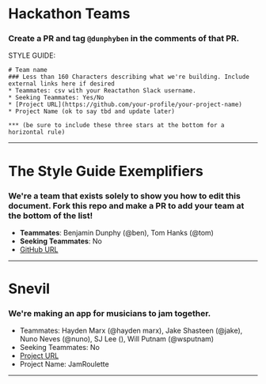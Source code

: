 # Hackathon Teams

### Create a PR and tag `@dunphyben` in the comments of that PR.

STYLE GUIDE:  
```
# Team name
### Less than 160 Characters describing what we're building. Include external links here if desired
* Teammates: csv with your Reactathon Slack username.
* Seeking Teammates: Yes/No
* [Project URL](https://github.com/your-profile/your-project-name)
* Project Name (ok to say tbd and update later)

*** (be sure to include these three stars at the bottom for a horizontal rule)
```
***

# The Style Guide Exemplifiers
### We're a team that exists solely to show you how to edit this document. Fork this repo and make a PR to add your team at the bottom of the list!
* **Teammates**: Benjamin Dunphy (@ben), Tom Hanks (@tom)
* **Seeking Teammates**: No
* [GitHub URL](https://github.com/your-profile/your-project-name)

***

# Snevil
### We're making an app for musicians to jam together.
* Teammates: Hayden Marx (@hayden marx), Jake Shasteen (@jake), Nuno Neves (@nuno), SJ Lee (), Will Putnam (@wsputnam)
* Seeking Teammates: No
* [Project URL](https://github.com/)
* Project Name: JamRoulette

***
